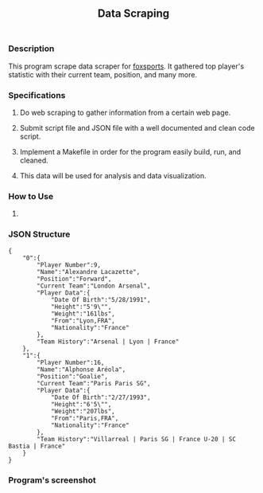 <h2 align="center">
  <br>
  Data Scraping
  <br>
  <br>
</h2>

### Description
This program scrape data scraper for [foxsports](https://www.foxsports.com/soccer/stats).
It gathered top player's statistic with their current team, position, and many more. 

### Specifications

1. Do web scraping to gather information from a certain web page.

2. Submit script file and JSON file with a well documented and clean code script.

3. Implement a Makefile in order for the program easily build, run, and cleaned.

4. This data will be used for analysis and data visualization.

### How to Use
1. 

### JSON Structure
```
{
    "0":{
        "Player Number":9,
        "Name":"Alexandre Lacazette",
        "Position":"Forward",
        "Current Team":"London Arsenal",
        "Player Data":{
            "Date Of Birth":"5/28/1991",
            "Height":"5'9\"",
            "Weight":"161lbs",
            "From":"Lyon,FRA",
            "Nationality":"France"
        },
        "Team History":"Arsenal | Lyon | France"
    },
    "1":{
        "Player Number":16,
        "Name":"Alphonse Aréola",
        "Position":"Goalie",
        "Current Team":"Paris Paris SG",
        "Player Data":{
            "Date Of Birth":"2/27/1993",
            "Height":"6'5\"",
            "Weight":"207lbs",
            "From":"Paris,FRA",
            "Nationality":"France"
        },
        "Team History":"Villarreal | Paris SG | France U-20 | SC Bastia | France"
    }
}
```

### Program's screenshot

